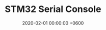 ---
title: STM32 Serial Console
description: A serial console for STM32 MCUs with a set of basic commands for troubleshooting.
date: 2020-02-01 00:00:00 +0600
image:
  path: /assets/img/avatar.jpg
---